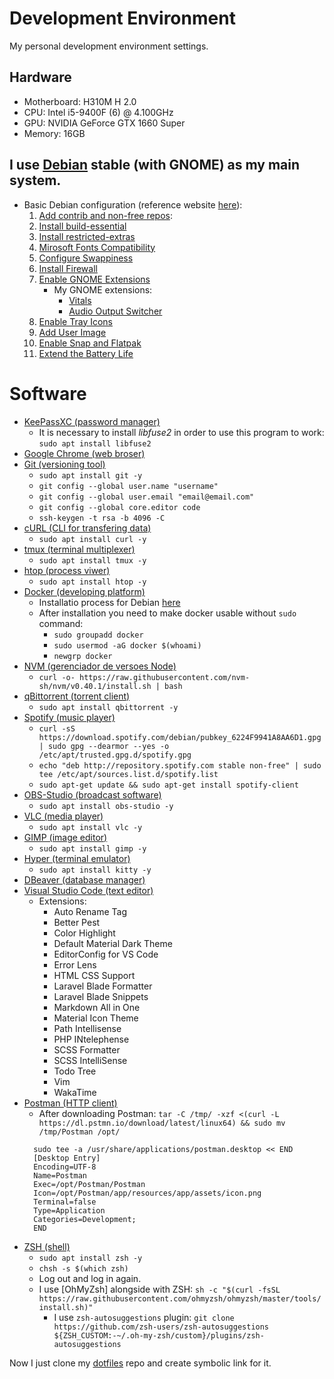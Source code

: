 # Development Environment

<p>My personal development environment settings.</p>

## Hardware

- Motherboard: H310M H 2.0
- CPU: Intel i5-9400F (6) @ 4.100GHz
- GPU: NVIDIA GeForce GTX 1660 Super
- Memory: 16GB

## I use [Debian](https://www.debian.org/index.pt.html) stable (with GNOME) as my main system.
- Basic Debian configuration (reference website [here](https://averagelinuxuser.com/debian-11-after-install/)):
  1. [Add contrib and non-free repos](https://averagelinuxuser.com/debian-11-after-install/#2-add-contrib-and-non-free-repos):
  2. [Install build-essential](https://averagelinuxuser.com/debian-11-after-install/#5-install-build-essential)
  3. [Install restricted-extras](https://averagelinuxuser.com/debian-11-after-install/#6-install-restricted-extras)
  4. [Mirosoft Fonts Compatibility](https://averagelinuxuser.com/debian-11-after-install/#7-microsoft-fonts-compatibility)
  5. [Configure Swappiness](https://averagelinuxuser.com/debian-11-after-install/#8-configure-swappiness)
  6. [Install Firewall](https://averagelinuxuser.com/debian-11-after-install/#10-install-firewall)
  7. [Enable GNOME Extensions](https://averagelinuxuser.com/debian-11-after-install/#12-enable-gnome-extensions)
     - My GNOME extensions:
       - [Vitals](https://extensions.gnome.org/extension/1460/vitals/)
       - [Audio Output Switcher](https://extensions.gnome.org/extension/751/audio-output-switcher/)
  8. [Enable Tray Icons](https://averagelinuxuser.com/debian-11-after-install/#13-enable-tray-icons)
  9.  [Add User Image](https://averagelinuxuser.com/debian-11-after-install/#15-add-user-image)
  10. [Enable Snap and Flatpak](https://averagelinuxuser.com/debian-11-after-install/#19-enable-snap-and-flatpak)
  11. [Extend the Battery Life](https://averagelinuxuser.com/debian-11-after-install/#20-extend-the-battery-life)

# Software
- [KeePassXC (password manager)](https://keepassxc.org/)
  - It is necessary to install *libfuse2* in order to use this program to work: `sudo apt install libfuse2`
- [Google Chrome (web broser)](https://www.google.com/intl/pt-BR/chrome/)
- [Git (versioning tool)](https://git-scm.com/)
  - `sudo apt install git -y`
  - `git config --global user.name "username"`
  - `git config --global user.email "email@email.com"`
  - `git config --global core.editor code`
  - `ssh-keygen -t rsa -b 4096 -C`
- [cURL (CLI for transfering data)](https://curl.se/)
  - `sudo apt install curl -y`
- [tmux (terminal multiplexer)](https://github.com/tmux/tmux/wiki)
  - `sudo apt install tmux -y`
- [htop (process viwer)](https://github.com/htop-dev/htop)
  - `sudo apt install htop -y`
- [Docker (developing platform)](https://www.docker.com/)
  - Installatio process for Debian [here](https://docs.docker.com/engine/install/debian/)
  - After installation you need to make docker usable without `sudo` command:
    - `sudo groupadd docker`
    - `sudo usermod -aG docker $(whoami)`
    - `newgrp docker`
- [NVM (gerenciador de versoes Node)](https://github.com/nvm-sh/nvm)
  - `curl -o- https://raw.githubusercontent.com/nvm-sh/nvm/v0.40.1/install.sh | bash`
- [qBittorrent (torrent client)](https://www.qbittorrent.org/download)
  - `sudo apt install qbittorrent -y`
- [Spotify (music player)](https://spotify.com/)
  - `curl -sS https://download.spotify.com/debian/pubkey_6224F9941A8AA6D1.gpg | sudo gpg --dearmor --yes -o /etc/apt/trusted.gpg.d/spotify.gpg`
  - `echo "deb http://repository.spotify.com stable non-free" | sudo tee /etc/apt/sources.list.d/spotify.list`
  - `sudo apt-get update && sudo apt-get install spotify-client`
- [OBS-Studio (broadcast software)](https://obsproject.com/pt-br/download)
  - `sudo apt install obs-studio -y`
- [VLC (media player)](https://www.videolan.org/vlc/index.pt_BR.html)
  - `sudo apt install vlc -y`
- [GIMP (image editor)](https://www.gimp.org/)
  - `sudo apt install gimp -y`
- [Hyper (terminal emulator)](https://hyper.is/)
  - `sudo apt install kitty -y`
- [DBeaver (database manager)](https://dbeaver.io/download/)
- [Visual Studio Code (text editor)](https://code.visualstudio.com/)
  - Extensions:
    - Auto Rename Tag
    - Better Pest
    - Color Highlight
    - Default Material Dark Theme
    - EditorConfig for VS Code
    - Error Lens
    - HTML CSS Support
    - Laravel Blade Formatter
    - Laravel Blade Snippets
    - Markdown All in One
    - Material Icon Theme
    - Path Intellisense
    - PHP INtelephense
    - SCSS Formatter
    - SCSS IntelliSense
    - Todo Tree
    - Vim
    - WakaTime
- [Postman (HTTP client)](https://www.postman.com/)
  - After downloading Postman: `tar -C /tmp/ -xzf <(curl -L https://dl.pstmn.io/download/latest/linux64) && sudo mv /tmp/Postman /opt/`
  ```shell
    sudo tee -a /usr/share/applications/postman.desktop << END
    [Desktop Entry]
    Encoding=UTF-8
    Name=Postman
    Exec=/opt/Postman/Postman
    Icon=/opt/Postman/app/resources/app/assets/icon.png
    Terminal=false
    Type=Application
    Categories=Development;
    END
  ```
- [ZSH (shell)](https://www.zsh.org/)
  - `sudo apt install zsh -y`
  - `chsh -s $(which zsh)`
  - Log out and log in again.
  - I use [OhMyZsh] alongside with ZSH: `sh -c "$(curl -fsSL https://raw.githubusercontent.com/ohmyzsh/ohmyzsh/master/tools/install.sh)"`
    - I use `zsh-autosuggestions` plugin: `git clone https://github.com/zsh-users/zsh-autosuggestions ${ZSH_CUSTOM:-~/.oh-my-zsh/custom}/plugins/zsh-autosuggestions`


<p>Now I just clone my <a href="https://github.com/castroitalo/dotfiles">dotfiles</a> repo and create symbolic link for it.</p>
